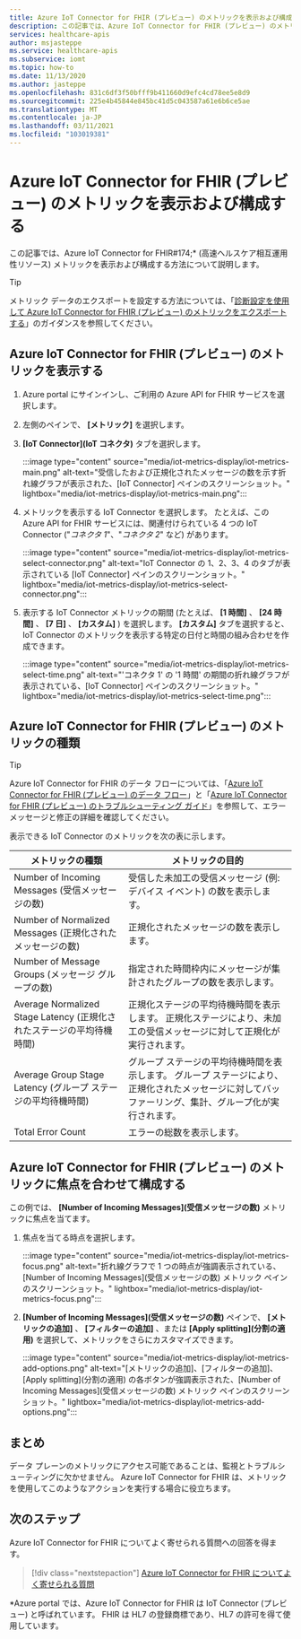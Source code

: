 ```yaml
---
title: Azure IoT Connector for FHIR (プレビュー) のメトリックを表示および構成する
description: この記事では、Azure IoT Connector for FHIR (プレビュー) のメトリックを表示および構成する方法について説明します。
services: healthcare-apis
author: msjasteppe
ms.service: healthcare-apis
ms.subservice: iomt
ms.topic: how-to
ms.date: 11/13/2020
ms.author: jasteppe
ms.openlocfilehash: 831c6df3f50bfff9b411660d9efc4cd78ee5e8d9
ms.sourcegitcommit: 225e4b45844e845bc41d5c043587a61e6b6ce5ae
ms.translationtype: MT
ms.contentlocale: ja-JP
ms.lasthandoff: 03/11/2021
ms.locfileid: "103019381"
---
```

# <a name="display-and-configure-azure-iot-connector-for-fhir-preview-metrics"></a>Azure IoT Connector for FHIR (プレビュー) のメトリックを表示および構成する 

この記事では、Azure IoT Connector for FHIR#174;* (高速ヘルスケア相互運用性リソース) メトリックを表示および構成する方法について説明します。

> [!TIP]
> メトリック データのエクスポートを設定する方法については、「[診断設定を使用して Azure IoT Connector for FHIR (プレビュー) のメトリックをエクスポートする](iot-metrics-diagnostics-export.md)」のガイダンスを参照してください。

## <a name="display-metrics-for-azure-iot-connector-for-fhir-preview"></a>Azure IoT Connector for FHIR (プレビュー) のメトリックを表示する

1. Azure portal にサインインし、ご利用の Azure API for FHIR サービスを選択します。 

2. 左側のペインで、 **[メトリック]** を選択します。 

3. **[IoT Connector]\(IoT コネクタ\)** タブを選択します。

   :::image type="content" source="media/iot-metrics-display/iot-metrics-main.png" alt-text="受信したおよび正規化されたメッセージの数を示す折れ線グラフが表示された、[IoT Connector] ペインのスクリーンショット。" lightbox="media/iot-metrics-display/iot-metrics-main.png"::: 

4. メトリックを表示する IoT Connector を選択します。 たとえば、この Azure API for FHIR サービスには、関連付けられている 4 つの IoT Connector ("*コネクタ 1*"、"*コネクタ 2*" など) があります。

   :::image type="content" source="media/iot-metrics-display/iot-metrics-select-connector.png" alt-text="IoT Connector の 1、2、3、4 のタブが表示されている [IoT Connector] ペインのスクリーンショット。" lightbox="media/iot-metrics-display/iot-metrics-select-connector.png"::: 

5. 表示する IoT Connector メトリックの期間 (たとえば、 **[1 時間]** 、 **[24 時間]** 、 **[7 日]** 、 **[カスタム]** ) を選択します。 **[カスタム]** タブを選択すると、IoT Connector のメトリックを表示する特定の日付と時間の組み合わせを作成できます。

   :::image type="content" source="media/iot-metrics-display/iot-metrics-select-time.png" alt-text="'コネクタ 1' の '1 時間' の期間の折れ線グラフが表示されている、[IoT Connector] ペインのスクリーンショット。" lightbox="media/iot-metrics-display/iot-metrics-select-time.png"::: 
 
## <a name="metric-types-for-azure-iot-connector-for-fhir-preview"></a>Azure IoT Connector for FHIR (プレビュー) のメトリックの種類 

> [!TIP]
> Azure IoT Connector for FHIR のデータ フローについては、「[Azure IoT Connector for FHIR (プレビュー) のデータ フロー](iot-data-flow.md)」と「[Azure IoT Connector for FHIR (プレビュー) のトラブルシューティング ガイド](iot-troubleshoot-guide.md)」を参照して、エラー メッセージと修正の詳細を確認してください。

表示できる IoT Connector のメトリックを次の表に示します。

|メトリックの種類|メトリックの目的| 
|-----------|--------------|
|Number of Incoming Messages (受信メッセージの数)|受信した未加工の受信メッセージ (例: デバイス イベント) の数を表示します。|
|Number of Normalized Messages (正規化されたメッセージの数)|正規化されたメッセージの数を表示します。|
|Number of Message Groups (メッセージ グループの数)|指定された時間枠内にメッセージが集計されたグループの数を表示します。|
|Average Normalized Stage Latency (正規化されたステージの平均待機時間)|正規化ステージの平均待機時間を表示します。 正規化ステージにより、未加工の受信メッセージに対して正規化が実行されます。|
|Average Group Stage Latency (グループ ステージの平均待機時間)|グループ ステージの平均待機時間を表示します。 グループ ステージにより、正規化されたメッセージに対してバッファーリング、集計、グループ化が実行されます。| 
|Total Error Count|エラーの総数を表示します。| 

## <a name="focus-on-and-configure-azure-iot-connector-for-fhir-preview-metrics"></a>Azure IoT Connector for FHIR (プレビュー) のメトリックに焦点を合わせて構成する

この例では、 **[Number of Incoming Messages]\(受信メッセージの数\)** メトリックに焦点を当てます。

1. 焦点を当てる時点を選択します。

   :::image type="content" source="media/iot-metrics-display/iot-metrics-focus.png" alt-text="折れ線グラフで 1 つの時点が強調表示されている、[Number of Incoming Messages]\(受信メッセージの数\) メトリック ペインのスクリーンショット。" lightbox="media/iot-metrics-display/iot-metrics-focus.png"::: 

2. **[Number of Incoming Messages]\(受信メッセージの数\)** ペインで、 **[メトリックの追加]** 、 **[フィルターの追加]** 、または **[Apply splitting]\(分割の適用\)** を選択して、メトリックをさらにカスタマイズできます。 

   :::image type="content" source="media/iot-metrics-display/iot-metrics-add-options.png" alt-text="[メトリックの追加]、[フィルターの追加]、[Apply splitting]\(分割の適用\) の各ボタンが強調表示された、[Number of Incoming Messages]\(受信メッセージの数\) メトリック ペインのスクリーンショット。" lightbox="media/iot-metrics-display/iot-metrics-add-options.png"::: 

## <a name="conclusion"></a>まとめ 
データ プレーンのメトリックにアクセス可能であることは、監視とトラブルシューティングに欠かせません。 Azure IoT Connector for FHIR は、メトリックを使用してこのようなアクションを実行する場合に役立ちます。 

## <a name="next-steps"></a>次のステップ

Azure IoT Connector for FHIR についてよく寄せられる質問への回答を得ます。

>[!div class="nextstepaction"]
>[Azure IoT Connector for FHIR についてよく寄せられる質問](fhir-faq.md)

*Azure portal では、Azure IoT Connector for FHIR は IoT Connector (プレビュー) と呼ばれています。 FHIR は HL7 の登録商標であり、HL7 の許可を得て使用しています。 
